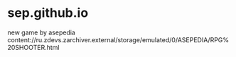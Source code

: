 # sep.github.io
new game by asepedia
content://ru.zdevs.zarchiver.external/storage/emulated/0/ASEPEDIA/RPG%20SHOOTER.html

